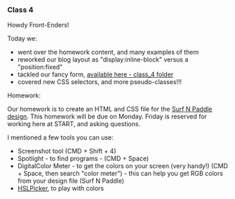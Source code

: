 ### Class 4

Howdy Front-Enders!

Today we:

- went over the homework content, and many examples of them
- reworked our blog layout as "display:inline-block" versus a "position:fixed"
- tackled our fancy form, [available here - class_4 folder](./)
- covered new CSS selectors, and more pseudo-classes!!!

Homework:

Our homework is to create an HTML and CSS file for the [Surf N Paddle design](./surf-and-paddle.png). This homework will be due on Monday. Friday is reserved for working here at START, and asking questions.

I mentioned a few tools you can use:

- Screenshot tool (CMD + Shift + 4)
- Spotlight - to find programs - (CMD + Space)
- DigitalColor Meter - to get the colors on your screen (very handy!) (CMD + Space, then search "color meter") - this can help you get RGB colors from your design file (Surf N Paddle)
- [HSLPicker](http://hslpicker.com), to play with colors
